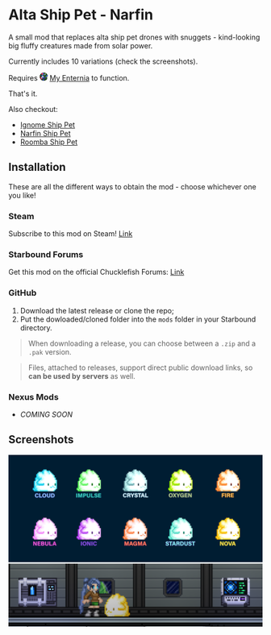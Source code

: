 # Alta Ship Pet - Narfin

A small mod that replaces alta ship pet drones with snuggets - kind-looking big fluffy creatures made from solar power.

Currently includes 10 variations (check the screenshots).

Requires ![ ](https://raw.githubusercontent.com/Ceterai/Enternia/main/interface/bookmarks/icons/ct_alterash_planet.png) [My Enternia](https://github.com/Ceterai/Enternia) to function.

That's it.

Also checkout:

- [Ignome Ship Pet](https://github.com/Ceterai/AltaIgnomeShipPet)
- [Narfin Ship Pet](https://github.com/Ceterai/AltaNarfinShipPet)
- [Roomba Ship Pet](https://github.com/Ceterai/AltaRoombaShipPet)

## Installation

These are all the different ways to obtain the mod - choose whichever one you like!

### Steam

Subscribe to this mod on Steam! [Link](https://steamcommunity.com/sharedfiles/filedetails/?id=3360051250)

### Starbound Forums

Get this mod on the official Chucklefish Forums: [Link](https://community.playstarbound.com/resources/alta-ship-pet-snugget.6327/)

### GitHub

1. Download the latest release or clone the repo;
1. Put the dowloaded/cloned folder into the `mods` folder in your Starbound directory.

> When downloading a release, you can choose between a `.zip` and a `.pak` version.

> Files, attached to releases, support direct public download links, so **can be used by servers** as well.

### Nexus Mods

- *COMING SOON*

## Screenshots

![ ](.meta/snuggets.png) ![ ](.meta/snugget.png)
